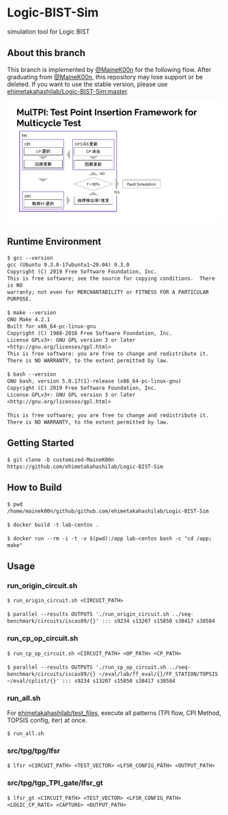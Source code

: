 # Logic-BIST-Sim
simulation tool for Logic BIST

## About this branch
This branch is implemented by [@MaineK00n](https://github.com/MaineK00n) for the following flow.
After graduating from [@MaineK00n](https://github.com/MaineK00n), this repository may lose support or be deleted.
If you want to use the stable version, please use [ehimetakahashilab/Logic-BIST-Sim:master](https://github.com/ehimetakahashilab/Logic-BIST-Sim/tree/master).

![TPI_flow](./docs/multpi.png)

## Runtime Environment
```console
$ gcc --version
gcc (Ubuntu 9.3.0-17ubuntu1~20.04) 9.3.0
Copyright (C) 2019 Free Software Foundation, Inc.
This is free software; see the source for copying conditions.  There is NO
warranty; not even for MERCHANTABILITY or FITNESS FOR A PARTICULAR PURPOSE.

$ make --version
GNU Make 4.2.1
Built for x86_64-pc-linux-gnu
Copyright (C) 1988-2016 Free Software Foundation, Inc.
License GPLv3+: GNU GPL version 3 or later <http://gnu.org/licenses/gpl.html>
This is free software: you are free to change and redistribute it.
There is NO WARRANTY, to the extent permitted by law.

$ bash --version
GNU bash, version 5.0.17(1)-release (x86_64-pc-linux-gnu)
Copyright (C) 2019 Free Software Foundation, Inc.
License GPLv3+: GNU GPL version 3 or later <http://gnu.org/licenses/gpl.html>

This is free software; you are free to change and redistribute it.
There is NO WARRANTY, to the extent permitted by law.
```

## Getting Started
```console
$ git clone -b customized-MaineK00n https://github.com/ehimetakahashilab/Logic-BIST-Sim
```

## How to Build
```console
$ pwd
/home/mainek00n/github/github.com/ehimetakahashilab/Logic-BIST-Sim

$ docker build -t lab-centos .

$ docker run --rm -i -t -v $(pwd):/app lab-centos bash -c "cd /app; make"
```

## Usage
### run_origin_circuit.sh
```console
$ run_origin_circuit.sh <CIRCUIT_PATH>

$ parallel --results OUTPUTS './run_origin_circuit.sh ../seq-benchmark/circuits/iscas89/{}' ::: s9234 s13207 s15850 s38417 s38584
```

### run_cp_op_circuit.sh
```console
$ run_cp_op_circuit.sh <CIRCUIT_PATH> <OP_PATH> <CP_PATH>

$ parallel --results OUTPUTS './run_cp_op_circuit.sh ../seq-benchmark/circuits/iscas89/{} ~/eval/lab/ff_eval/{}/FF_STATION/TOPSIS ~/eval/cplist/{}' ::: s9234 s13207 s15850 s38417 s38584
```

### run_all.sh
For [ehimetakahashilab/test_files](https://github.com/ehimetakahashilab/test_files), execute all patterns (TPI flow, CPI Method, TOPSIS config, iter) at once.
```console
$ run_all.sh
```

### src/tpg/tpg/lfsr
```console
$ lfsr <CIRCUIT_PATH> <TEST_VECTOR> <LFSR_CONFIG_PATH> <OUTPUT_PATH>
```

### src/tpg/tgp_TPI_gate/lfsr_gt
```console
$ lfsr_gt <CIRCUIT_PATH> <TEST_VECTOR> <LFSR_CONFIG_PATH> <LOGIC_CP_RATE> <CAPTURE> <OUTPUT_PATH>
```
